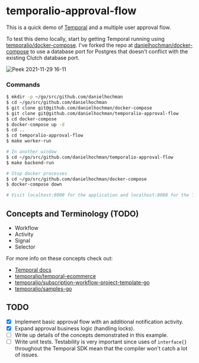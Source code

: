 # temporalio-approval-flow

This is a quick demo of [Temporal](https://temporal.io/) and a multiple user approval flow.

To test this demo locally, start by getting Temporal running using [temporalio/docker-compose](https://github.com/temporalio/docker-compose). I've forked the repo at [danielhochman/docker-compose](https://github.com/danielhochman/docker-compose) to use a database port for Postgres that doesn't conflict with the existing Clutch database port.

![Peek 2021-11-29 16-11](https://user-images.githubusercontent.com/4712430/143950930-046f1a83-6bd7-4f68-b542-fd769b023e68.gif)

### Commands
```bash
$ mkdir -p ~/go/src/github.com/danielhochman
$ cd ~/go/src/github.com/danielhochman
$ git clone git@github.com/danielhochman/docker-compose
$ git clone git@github.com/danielhochman/temporalio-approval-flow
$ cd docker-compose
$ docker-compose up -d
$ cd ..
$ cd temporalio-approval-flow
$ make worker-run

# In another window
$ cd ~/go/src/github.com/danielhochman/temporalio-approval-flow
$ make backend-run

# Stop docker processes
$ cd ~/go/src/github.com/danielhochman/docker-compose
$ docker-compose down

# Visit localhost:9000 for the application and localhost:8088 for the Temporal dashboard.
```

## Concepts and Terminology (TODO)
- Workflow
- Activity
- Signal
- Selector

For more info on these concepts check out:
- [Temporal docs](https://docs.temporal.io/)
- [temporalio/temporal-ecommerce](https://github.com/temporalio/temporal-ecommerce)
- [temporalio/subscription-workflow-project-template-go](https://github.com/temporalio/subscription-workflow-project-template-go)
- [temporalio/samples-go](https://github.com/temporalio/samples-go)

## TODO
- [x] Implement basic approval flow with an additional notification activity.
- [x] Expand approval business logic (handling locks).
- [ ] Write up details of the concepts demonstrated in this example.
- [ ] Write unit tests. Testability is very important since uses of `interface{}` throughout the Temporal SDK mean that the compiler won't catch a lot of issues.
